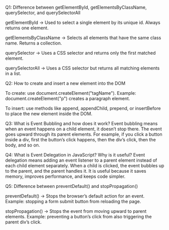 Q1: Difference between getElementById, getElementsByClassName, querySelector, and querySelectorAll

getElementById → Used to select a single element by its unique id. Always returns one element.

getElementsByClassName → Selects all elements that have the same class name. Returns a collection.

querySelector → Uses a CSS selector and returns only the first matched element.

querySelectorAll → Uses a CSS selector but returns all matching elements in a list.

Q2: How to create and insert a new element into the DOM

To create: use document.createElement("tagName"). Example: document.createElement("p") creates a paragraph element.

To insert: use methods like append, appendChild, prepend, or insertBefore to place the new element inside the DOM.

Q3: What is Event Bubbling and how does it work?
Event bubbling means when an event happens on a child element, it doesn’t stop there. The event goes upward through its parent elements. For example, if you click a button inside a div, first the button’s click happens, then the div’s click, then the body, and so on.

Q4: What is Event Delegation in JavaScript? Why is it useful?
Event delegation means adding an event listener to a parent element instead of each child element separately. When a child is clicked, the event bubbles up to the parent, and the parent handles it. It is useful because it saves memory, improves performance, and keeps code simpler.

Q5: Difference between preventDefault() and stopPropagation()

preventDefault() → Stops the browser’s default action for an event. Example: stopping a form submit button from reloading the page.

stopPropagation() → Stops the event from moving upward to parent elements. Example: preventing a button’s click from also triggering the parent div’s click.
